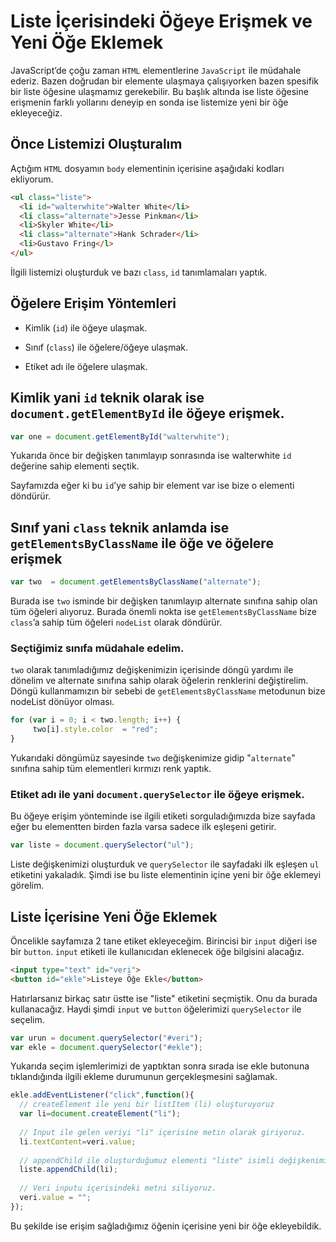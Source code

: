 # **Liste İçerisindeki Öğeye Erişmek ve Yeni Öğe Eklemek**

JavaScript’de çoğu zaman `HTML` elementlerine `JavaScript` ile müdahale ederiz. Bazen doğrudan bir elemente ulaşmaya çalışıyorken bazen spesifik bir liste öğesine ulaşmamız gerekebilir. Bu başlık altında ise liste öğesine erişmenin farklı yollarını deneyip en sonda ise listemize yeni bir öğe ekleyeceğiz.

## **Önce Listemizi Oluşturalım**

Açtığım `HTML` dosyamın `body` elementinin içerisine aşağıdaki kodları ekliyorum.
```html
<ul class="liste">
  <li id="walterwhite">Walter White</li>
  <li class="alternate">Jesse Pinkman</li>
  <li>Skyler White</li>
  <li class="alternate">Hank Schrader</li>
  <li>Gustavo Fring</l>
</ul>
```
İlgili listemizi oluşturduk ve bazı `class`, `id` tanımlamaları yaptık.

## **Öğelere Erişim Yöntemleri**

- Kimlik (`id`) ile öğeye ulaşmak.

- Sınıf (`class`) ile öğelere/öğeye ulaşmak.

- Etiket adı ile öğelere ulaşmak.

## **Kimlik yani `id` teknik olarak ise `document.getElementById` ile öğeye erişmek.**
```js
var one = document.getElementById("walterwhite");
```
Yukarıda önce bir değişken tanımlayıp sonrasında ise walterwhite `id` değerine sahip elementi seçtik.

Sayfamızda eğer ki bu `id`’ye sahip bir element var ise bize o elementi döndürür.

## **Sınıf yani `class` teknik anlamda ise `getElementsByClassName` ile öğe ve öğelere erişmek**
```js
var two  = document.getElementsByClassName("alternate");
```
Burada ise `two` isminde bir değişken tanımlayıp alternate sınıfına sahip olan tüm öğeleri alıyoruz. Burada önemli nokta ise `getElementsByClassName` bize `class`’a sahip tüm öğeleri `nodeList` olarak döndürür.

### **Seçtiğimiz sınıfa müdahale edelim.**

`two` olarak tanımladığımız değişkenimizin içerisinde döngü yardımı ile dönelim ve alternate sınıfına sahip olarak öğelerin renklerini değiştirelim. Döngü kullanmamızın bir sebebi de `getElementsByClassName` metodunun bize nodeList dönüyor olması.
```js
for (var i = 0; i < two.length; i++) { 
     two[i].style.color  = "red"; 
}
```
Yukarıdaki döngümüz sayesinde `two` değişkenimize gidip "`alternate`" sınıfına sahip tüm elementleri kırmızı renk yaptık.

### **Etiket adı ile yani `document.querySelector` ile öğeye erişmek.**

Bu öğeye erişim yönteminde ise ilgili etiketi sorguladığımızda bize sayfada eğer bu elementten birden fazla varsa sadece ilk eşleşeni getirir.
```js
var liste = document.querySelector("ul");
```
Liste değişkenimizi oluşturduk ve `querySelector` ile sayfadaki ilk eşleşen `ul` etiketini yakaladık. Şimdi ise bu liste elementinin içine yeni bir öğe eklemeyi görelim.

## **Liste İçerisine Yeni Öğe Eklemek**

Öncelikle sayfamıza 2 tane etiket ekleyeceğim. Birincisi bir `input` diğeri ise bir `button`. `input` etiketi ile kullanıcıdan eklenecek öğe bilgisini alacağız.
```html
<input type="text" id="veri">
<button id="ekle">Listeye Öğe Ekle</button>
```
Hatırlarsanız birkaç satır üstte ise "liste" etiketini seçmiştik. Onu da burada kullanacağız. Haydi şimdi `input` ve `button` öğelerimizi `querySelector` ile seçelim.
```js
var urun = document.querySelector("#veri"); 
var ekle = document.querySelector("#ekle");
```
Yukarıda seçim işlemlerimizi de yaptıktan sonra sırada ise ekle butonuna tıklandığında ilgili ekleme durumunun gerçekleşmesini sağlamak.
```js
ekle.addEventListener("click",function(){
  // createElement ile yeni bir listItem (li) oluşturuyoruz
  var li=document.createElement("li"); 
  
  // Input ile gelen veriyi "li" içerisine metin olarak giriyoruz.
  li.textContent=veri.value; 
  
  // appendChild ile oluşturduğumuz elementi "liste" isimli değişkenimizin içerisine ekliyoruz.
  liste.appendChild(li);
              
  // Veri inputu içerisindeki metni siliyoruz.
  veri.value = "";
});
```
Bu şekilde ise erişim sağladığımız öğenin içerisine yeni bir öğe ekleyebildik.